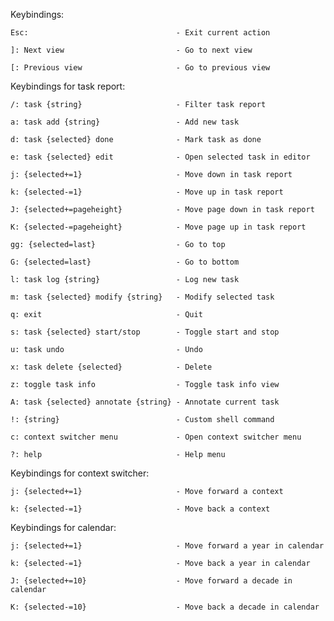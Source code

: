 Keybindings:

    Esc:                                 - Exit current action

    ]: Next view                         - Go to next view

    [: Previous view                     - Go to previous view


Keybindings for task report:

    /: task {string}                     - Filter task report

    a: task add {string}                 - Add new task

    d: task {selected} done              - Mark task as done

    e: task {selected} edit              - Open selected task in editor

    j: {selected+=1}                     - Move down in task report

    k: {selected-=1}                     - Move up in task report

    J: {selected+=pageheight}            - Move page down in task report

    K: {selected-=pageheight}            - Move page up in task report

    gg: {selected=last}                  - Go to top

    G: {selected=last}                   - Go to bottom

    l: task log {string}                 - Log new task

    m: task {selected} modify {string}   - Modify selected task

    q: exit                              - Quit

    s: task {selected} start/stop        - Toggle start and stop

    u: task undo                         - Undo

    x: task delete {selected}            - Delete

    z: toggle task info                  - Toggle task info view

    A: task {selected} annotate {string} - Annotate current task

    !: {string}                          - Custom shell command

    c: context switcher menu             - Open context switcher menu

    ?: help                              - Help menu


Keybindings for context switcher:

    j: {selected+=1}                     - Move forward a context

    k: {selected-=1}                     - Move back a context


Keybindings for calendar:

    j: {selected+=1}                     - Move forward a year in calendar

    k: {selected-=1}                     - Move back a year in calendar

    J: {selected+=10}                    - Move forward a decade in calendar

    K: {selected-=10}                    - Move back a decade in calendar
